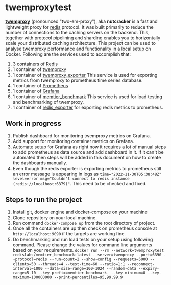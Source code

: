 # twemproxytest

[**twemproxy**](https://github.com/twitter/twemproxy) (pronounced "two-em-proxy"), aka **nutcracker** is a fast and lightweight proxy for [redis](http://redis.io/) protocol. It was built primarily to reduce the number of connections to the caching servers on the backend. This, together with protocol pipelining and sharding enables you to horizontally scale your distributed caching architecture. This project can be used to analyse twemproxy performance and functionality in a local setup on Docker. Following are the services used to accomplish that:
1. 3 containers of [Redis](https://hub.docker.com/_/redis)
2. 1 container of [twemproxy](https://github.com/twitter/twemproxy)
3. 1 container of [twemproxy_exporter](https://github.com/stuartnelson3/twemproxy_exporter) This service is used for exporting metrics from twemproxy to prometheus time series database.
4. 1 container of [Prometheus](https://prometheus.io/)
5. 1 container of [Grafana](https://grafana.com/) 
6. 1 container of [memtier_benchmark](https://github.com/RedisLabs/memtier_benchmark) This service is used for load testing and benchmarking of twemproxy.
7. 1 container of [redis_exporter](https://github.com/oliver006/redis_exporter) for exporting redis metrics to prometheus.

## Work in progress

1. Publish dashboard for monitoring twemproxy metrics on Grafana.
2. Add support for monitoring container metrics on Grafana.
3. Automate setup for Grafana as right now it requires a lot of manual steps to add prometheus as data source and add dashboard in it. If it can't be automated then steps will be added in this document on how to create the dashboards manually.
4. Even though the redis exporter is exporting metrics to prometheus still an error message is appearing in logs as `time="2022-11-30T05:38:48Z" level=error msg="Couldn't connect to redis instance (redis://localhost:6379)"`. This need to be checked and fixed.

## Steps to run the project

1. Install git, docker engine and docker-compose on your machine
2. Clone repository on your local machine.
3. Run command `docker-compose up` from the root directory of project.
4. Once all the containers are up then check on prometheus console at `http://localhost:9090` if the targets are working fine.
5. Do benchmarking and run load tests on your setup using following command. Please change the values for command line arguments based on your requirements.
`docker run --rm --network=twemproxytest redislabs/memtier_benchmark:latest --server=twemproxy --port=6390 --protocol=redis --run-count=2 --show-config --requests=5000 --clients=50 --threads=4 --test-time=60 --ratio=1:1 --reconnect-interval=1000 --data-size-range=100-1024 --random-data --expiry-range=5-10 --key-prefix=memtier-benchmark- --key-minimum=0 --key-maximum=100000000 --print-percentiles=95,99,99.9` 